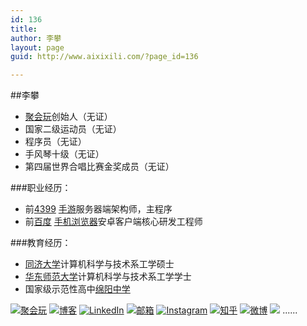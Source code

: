 ```yaml
---
id: 136
title: 
author: 李攀
layout: page
guid: http://www.aixixili.com/?page_id=136

---
```

##李攀

- [聚会玩][1]创始人（无证）
- 国家二级运动员（无证）
- 程序员（无证）
- 手风琴十级（无证）
- 第四届世界合唱比赛金奖成员（无证）

###职业经历：

- 前[4399][2] [手游][3]服务器端架构师，主程序
- 前[百度][4] [手机浏览器][5]安卓客户端核心研发工程师

###教育经历：

- [同济大学][6]计算机科学与技术系工学硕士
- [华东师范大学][7]计算机科学与技术系工学学士
- 国家级示范性高中[绵阳中学][8]


[![聚会玩](http://pic.yupoo.com/aixixili/ENDPC2MJ/square.jpg)](http://juhuiwan.cn)
[![博客](http://pic.yupoo.com/aixixili/ENOBkWd2/square.jpg)](http://aixixili.com) 
[![LinkedIn](http://pic.yupoo.com/aixixili/ENOBlGlr/square.jpg)](https://cn.linkedin.com/pub/alan-li/3a/97b/652)
[![邮箱](http://pic.yupoo.com/aixixili/ENOBl6Jv/square.jpg)](mailto:i@aixixili.com) 
[![Instagram](http://pic.yupoo.com/aixixili/ENOBlCf1/square.jpg)](https://instagram.com/iamlipan)
[![知乎](http://pic.yupoo.com/aixixili/ENOBlcHU/square.jpg)](http://www.zhihu.com/people/iamlipan) 
[![微博](http://pic.yupoo.com/aixixili/ENOBlePP/square.jpg)](http://weibo.com/206053530)
<img src="http://pic.yupoo.com/aixixili/ENONXfCs/square.jpg" onmouseover="this.src='http://pic.yupoo.com/aixixili/ENOZv73I/square.jpg';" onmouseout="this.src='http://pic.yupoo.com/aixixili/ENONXfCs/square.jpg';" />
......

[1]:http://juhuiwan.cn "聚会玩"
[2]:http://www.4399.com "4399"
[3]:http://4399sy.com "4399手游"
[4]:http://www.baidu.com "百度"
[5]:http://mb.baidu.com "百度手机浏览器"
[6]:http://www.tongji.edu.cn "同济大学"
[7]:http://www.ecnu.edu.cn "华东师范大学"
[8]:http://www.scmyzx.com.cn "绵阳中学"
